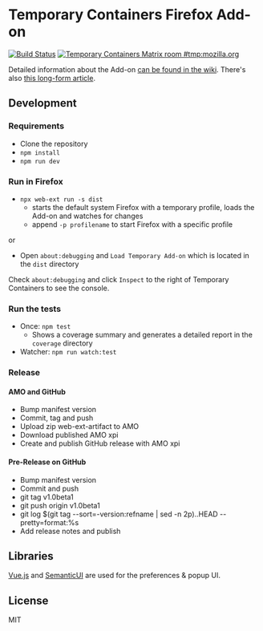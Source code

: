 # Temporary Containers Firefox Add-on

[![Build Status](https://travis-ci.com/stoically/temporary-containers.svg?branch=master)](https://travis-ci.com/stoically/temporary-containers)
[![Temporary Containers Matrix room #tmp:mozilla.org](https://img.shields.io/badge/matrix-%23tmp%3Amozilla.org-blue)](https://matrix.to/#/#tmp:mozilla.org)

Detailed information about the Add-on [can be found in the wiki](https://github.com/stoically/temporary-containers/wiki). There's also [this long-form article](https://medium.com/@stoically/enhance-your-privacy-in-firefox-with-temporary-containers-33925cd6cd21).

## Development

### Requirements

- Clone the repository
- `npm install`
- `npm run dev`

### Run in Firefox

- `npx web-ext run -s dist`
  - starts the default system Firefox with a temporary profile, loads the Add-on and watches for changes
  - append `-p profilename` to start Firefox with a specific profile

or

- Open `about:debugging` and `Load Temporary Add-on` which is located in the `dist` directory

Check `about:debugging` and click `Inspect` to the right of Temporary Containers to see the console.

### Run the tests

- Once: `npm test`
  - Shows a coverage summary and generates a detailed report in the `coverage` directory
- Watcher: `npm run watch:test`

### Release

#### AMO and GitHub

- Bump manifest version
- Commit, tag and push
- Upload zip web-ext-artifact to AMO
- Download published AMO xpi
- Create and publish GitHub release with AMO xpi

#### Pre-Release on GitHub

- Bump manifest version
- Commit and push
- git tag v1.0beta1
- git push origin v1.0beta1
- git log \$(git tag --sort=-version:refname | sed -n 2p)..HEAD --pretty=format:%s
- Add release notes and publish

## Libraries

[Vue.js](https://vuejs.org) and [SemanticUI](https://semantic-ui.com/) are used for the preferences & popup UI.

## License

MIT
